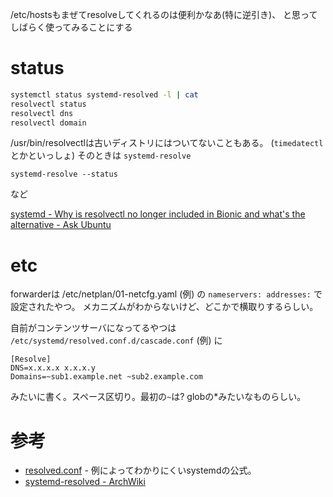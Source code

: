 
/etc/hostsもまぜてresolveしてくれるのは便利かなあ(特に逆引き)、
と思ってしばらく使ってみることにする

# status


```sh
systemctl status systemd-resolved -l | cat
resolvectl status
resolvectl dns
resolvectl domain
```
/usr/bin/resolvectlは古いディストリにはついてないこともある。
(`timedatectl`とかといっしょ)
そのときは `systemd-resolve`

```shell
systemd-resolve --status
```
など

[systemd - Why is resolvectl no longer included in Bionic and what's the alternative - Ask Ubuntu](https://askubuntu.com/questions/1149364/why-is-resolvectl-no-longer-included-in-bionic-and-whats-the-alternative)

# etc

forwarderは
/etc/netplan/01-netcfg.yaml (例)
の `nameservers: addresses:` で設定されたやつ。
メカニズムがわからないけど、どこかで横取りするらしい。



自前がコンテンツサーバになってるやつは
`/etc/systemd/resolved.conf.d/cascade.conf` (例)
に
```
[Resolve]
DNS=x.x.x.x x.x.x.y
Domains=~sub1.example.net ~sub2.example.com
```
みたいに書く。スペース区切り。最初の`~`は? globの*みたいなものらしい。

# 参考

- [resolved.conf](https://www.freedesktop.org/software/systemd/man/resolved.conf.html) - 例によってわかりにくいsystemdの公式。
- [systemd-resolved - ArchWiki](https://wiki.archlinux.jp/index.php/Systemd-resolved)
